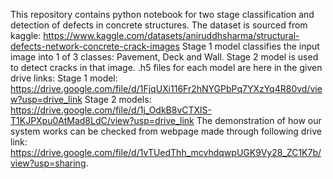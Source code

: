 This repository contains python notebook for two stage classification and detection of defects in concrete structures.
The dataset is sourced from kaggle: https://www.kaggle.com/datasets/aniruddhsharma/structural-defects-network-concrete-crack-images
Stage 1 model classifies the input image into 1 of 3 classes: Pavement, Deck and Wall.
Stage 2 model is used to detect cracks in that image.
.h5 files for each model are here in the given drive links:
Stage 1 model: https://drive.google.com/file/d/1FjqUXi116Fr2hNYGPbPq7YXzYq4R80vd/view?usp=drive_link
Stage 2 models: https://drive.google.com/file/d/1j_OdkB8vCTXlS-T1KJPXpu0AtMad8LdC/view?usp=drive_link
The demonstration of how our system works can be checked from webpage made through following drive link: https://drive.google.com/file/d/1vTUedThh_mcvhdqwpUGK9Vy28_ZC1K7b/view?usp=sharing.
